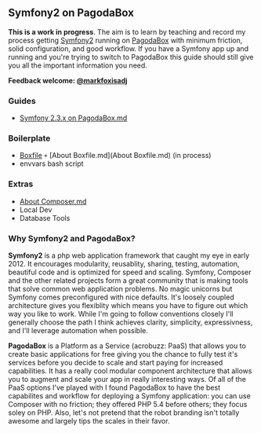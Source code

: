 ## Symfony2 on PagodaBox

**This is a work in progress**. The aim is to learn by teaching and record my process getting <a href="http://symfony.com/" target="_new">Symfony2</a> running on <a href="http://pagodabox.com/" target="_new">PagodaBox</a> with minimum friction, solid configuration, and good workflow. If you have a Symfony app up and running and you're trying to switch to PagodaBox this guide should still give you all the important information you need.

**Feedback welcome: <a href="https://twitter.com/markfoxisadj" target="_new">@markfoxisadj</a>**

### Guides

* [Symfony 2.3.x on PagodaBox.md](Symfony%202.3.x%20on%20PagodaBox.md)

### Boilerplate
  - [Boxfile](Boxfile) `+` [About Boxfile.md](About Boxfile.md) (in process)
  - envvars bash script
  
### Extras
  - [About Composer.md](About%20Composer.md)
  - Local Dev
  - Database Tools

### Why Symfony2 and PagodaBox?

**Symfony2** is a php web application framework that caught my eye in early 2012. It encourages modularity, reusablity, sharing, testing, automation, beautiful code and is optimized for speed and scaling. Symfony, Composer and the other related projects form a great community that is making tools that solve common web application problems. No magic unicorns but Symfony comes preconfigured with nice defaults. It's loosely coupled architecture gives you flexiblity which means you have to figure out which way you like to work. While I'm going to follow conventions closely I'll generally choose the path I think achieves clarity, simplicity, expressivness, and I'll leverage automation when possible.

**PagodaBox** is a Platform as a Service (acrobuzz: PaaS) that allows you to create basic applications for free giving you the chance to fully test it's services before you decide to scale and start paying for increased capabilities. It has a really cool modular component architecture that allows you to augment and scale your app in really interesting ways. Of all of the PaaS options I've played with I found PagodaBox to have the best capabilites and workflow for deploying a Symfony application: you can use Composer with no friction; they offered PHP 5.4 before others; they focus soley on PHP. Also, let's not pretend that the robot branding isn't totally awesome and largely tips the scales in their favor.